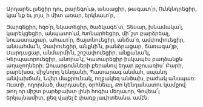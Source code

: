 
Արդարեւ լսեցիր դու, բարեգո՛ւթ, անսացիր,
թագաւո՛ր,
Ունկնդրեցիր, կյա՜նք եւ յոյս, ի միտ առար,
երկնաւո՛ր,


Յարգեցիր, հզօ՛ր, նկատեցիր, ծածկագե՛տ,
Տեսար, խնամակա՛լ, կարեկցեցիր, անպատո՛ւմ,
Խոնարհեցիր, մի՜շտ բարձրեալ, նուաստացար,
ահաւո՛ր,
Յայտնուեցիր, անճա՛ռ, ամփոփուեցիր,
անսահմա՛ն,
Չափուեցիր, անքնի՛ն, թանձրացար, ճառագա՛յթ,
Մարդացար, անմարմի՛ն, շոշափուեցիր,
անքանա՛կ,
Կերպաւորուեցիր, անորա՛կ,
Կատարեցիր իսկապէս բաղձանքն աղաչողների:
Զուարթունների բերանով եղար թշուառիս`
Բարի, բարեխօս, միջնորդ կենդանի,
Պատարագ անմահ, սպանդ անվախճան,
Նվեր մաքրունակ, ողջակեզ անծախ, բաժակ
անսպառ:
Ուստի, ողորմած, մարդասէր, օրհնեալ,
Քո կենդանատու կամքով թող որ միշտ
բարեբախտ լինի հոգիս մեղաւոր,
Գովեա՜լ երկայնամիտ, քեզ վայել է փառք
յաւիտեանս. ամէն:


